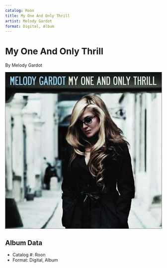 ```yaml
---
catalog: Roon
title: My One And Only Thrill
artist: Melody Gardot
format: Digital, Album
---
```


# My One And Only Thrill

By Melody Gardot

![](../../assets/albumcovers/Melody_Gardot-My_One_And_Only_Thrill.png)

## Album Data

- Catalog #: Roon
- Format: Digital, Album

